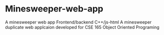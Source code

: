 # Minesweeper-web-app
A minesweeper web app Frontend/backend C++/js-html
A minesweeper duplicate web applcaion developed for CSE 165 Object Oriented Programing
